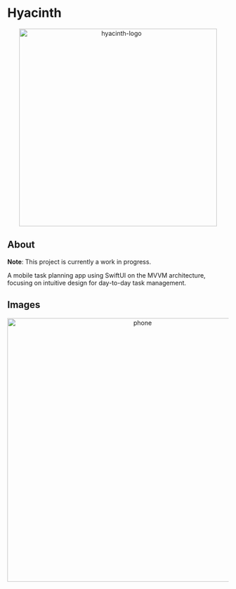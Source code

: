 # Hyacinth
<p align="center">
  <img width="450" alt="hyacinth-logo" src="https://github.com/vqiu25/hyacinth/assets/109129209/e27b8702-01ed-4f88-8e7a-c4687b54c95d">
</p>

## About

**Note**: This project is currently a work in progress.

A mobile task planning app using SwiftUI on the MVVM architecture, focusing on intuitive design for day-to-day task management.

## Images
<p align="center">
  <img width="600" alt="phone" src="https://github.com/vqiu25/hyacinth/assets/109129209/58b40ce0-8bba-4c71-8ad4-e3025e4fb5fd">
</p>
